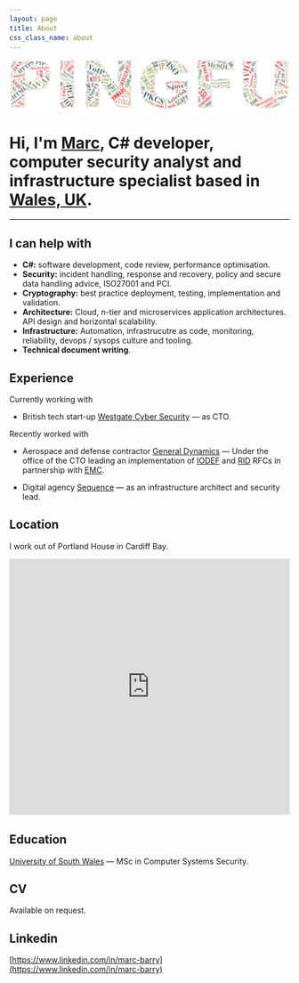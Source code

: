 ```yaml
---
layout: page
title: About
css_class_name: about
---
```


![pingfu logo](/img/pingfu.png "pingfu logo")

# Hi, I'm [Marc](https://www.linkedin.com/in/marc-barry-10277a1a), C# developer, computer security analyst and infrastructure specialist based in [Wales, UK](http://maps.google.co.uk/maps?q=Wales).

<hr />

## I can help with

* **C#:** software development, code review, performance optimisation.
* **Security:** incident handling, response and recovery, policy and secure data handling advice, ISO27001 and PCI.
* **Cryptography:** best practice deployment, testing, implementation and validation.
* **Architecture:** Cloud, n-tier and microservices application architectures. API design and horizontal scalability.
* **Infrastructure:** Automation, infrastrucutre as code, monitoring, reliability, devops / sysops culture and tooling.
* **Technical document writing**.

## Experience

Currently working with

* British tech start-up [Westgate Cyber Security](http://www.westgatecyber.com/) — as CTO.

Recently worked with

* Aerospace and defense contractor [General Dynamics](http://www.generaldynamics.uk.com/) — Under the office of the CTO leading an implementation of [IODEF](https://tools.ietf.org/html/rfc5070) and [RID](https://tools.ietf.org/html/rfc6545) RFCs in partnership with [EMC](http://www.emc.com/).

* Digital agency [Sequence](http://www.sequence.co.uk/) — as an infrastructure architect and security lead.

## Location

I work out of Portland House in Cardiff Bay.

<iframe src="https://www.google.com/maps/embed?pb=!1m18!1m12!1m3!1d2485.599708265375!2d-3.166186799999997!3d51.465505500000006!2m3!1f0!2f0!3f0!3m2!1i1024!2i768!4f13.1!3m3!1m2!1s0x486e03363fb9d07b%3A0x7b16a550ddd8ea00!2sPortland+House!5e0!3m2!1sen!2suk!4v1437068574575" frameborder="0" style="border:0; width: 100%; height: 460px;"></iframe>

## Education

[University of South Wales](http://www.southwales.ac.uk/) — MSc in Computer Systems Security.
	
## CV

Available on request.

## Linkedin
[https://www.linkedin.com/in/marc-barry](https://www.linkedin.com/in/marc-barry)